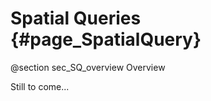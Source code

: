 Spatial Queries {#page_SpatialQuery}
=================

@section sec_SQ_overview Overview

Still to come...
